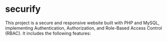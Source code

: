 # securify
This project is a secure and responsive website built with PHP and MySQL, implementing Authentication, Authorization, and Role-Based Access Control (RBAC). It includes the following features:
